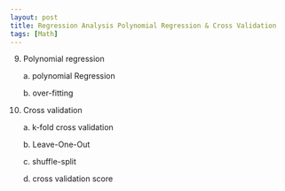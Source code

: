 ```yaml
---
layout: post
title: Regression Analysis Polynomial Regression & Cross Validation
tags: [Math]
---
```


9. Polynomial regression

    a. polynomial Regression

    b. over-fitting

10. Cross validation

    a. k-fold cross validation

    b. Leave-One-Out

    c. shuffle-split

    d. cross validation score
